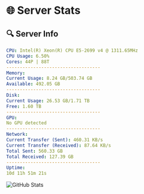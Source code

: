 # 🌐 Server Stats
## 🔍 Server Info
```yaml
CPU: Intel(R) Xeon(R) CPU E5-2699 v4 @ 1311.65MHz
CPU Usage: 6.50%
Cores: 44P | 88T
-----------------------------------
Memory:
Current Usage: 8.24 GB/503.74 GB
Available: 492.05 GB
-----------------------------------
Disk:
Current Usage: 26.53 GB/1.71 TB
Free: 1.60 TB
-----------------------------------
GPU:
No GPU detected
-----------------------------------
Network:
Current Transfer (Sent): 460.31 KB/s
Current Transfer (Received): 87.64 KB/s
Total Sent: 560.33 GB
Total Received: 127.39 GB
-----------------------------------
Uptime:
10d 11h 51m 21s
```
![GitHub Stats](https://img.shields.io/badge/Updated-2025-04-30_05:00:09-blue)